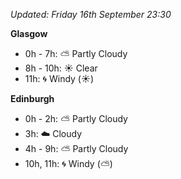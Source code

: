 *Updated: Friday 16th September 23:30*

**Glasgow**

* 0h - 7h: :partly_sunny: Partly Cloudy
* 8h - 10h: :sunny: Clear
* 11h: :cyclone: Windy (:sunny:)

**Edinburgh**

* 0h - 2h: :partly_sunny: Partly Cloudy
* 3h: :cloud: Cloudy
* 4h - 9h: :partly_sunny: Partly Cloudy
* 10h, 11h: :cyclone: Windy (:partly_sunny:)
